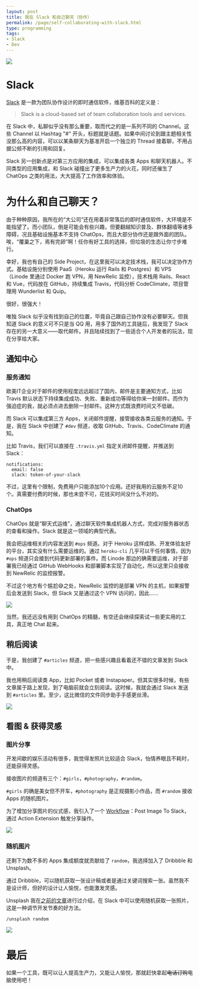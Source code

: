 ```yaml
---
layout: post
title: 我在 Slack 和自己聊天（协作）
permalink: /page/self-collaborating-with-slack.html
type: programming
tags:
- Slack
- Dev
---
```


![](/image/slack-logo.jpg)

# Slack

[Slack](https://slack.com/) 是一款为团队协作设计的即时通信软件，维基百科的定义是：

> Slack is a cloud-based set of team collaboration tools and services.

在 Slack 中，私聊似乎没有那么重要，取而代之的是一系列不同的 Channel。这些 Channel 以 Hashtag "#" 开头，标题就是话题。如果中间讨论到跟主题相关性没那么高的内容，可以以某条聊天为基准开启一个独立的 Thread 接着聊，不用占据公频不断的引用和回复。

Slack 另一创新点是对第三方应用的集成，可以集成各类 Apps 和聊天机器人。不同类型的应用集成，和 Slack 碰撞出了更多生产力的火花，同时还催生了 ChatOps 之类的用法，大大提高了工作效率和体验。

# 为什么和自己聊天？

由于种种原因，我所在的“大公司”还在用着非常落后的即时通信软件，大环境是不能指望了。而小团队，倒是可能会有些兴趣，但要翻越知识普及、群体翻墙等诸多障碍，况且基础设施基本不支持 ChatOps，而且大部分协作还是跟外面的团队。唉，“覆巢之下，焉有完卵”啊！任你有好工具的选择，但垃圾的生态让你寸步难行。

幸好，我也有自己的 Side Project，在这里我可以决定技术栈，我可以决定协作方式。基础设施分别使用 PaaS（Heroku 运行 Rails 和 Postgres）和 VPS（Linode 里通过 Docker 跑 VPN，用 NewRelic 监控），技术栈用 Rails、React 和 Vue，代码放在 GitHub，持续集成 Travis，代码分析 CodeClimate，项目管理用 Wunderlist 和 Quip。

很好，很强大！

唯独 Slack 似乎没有找到自己的位置，毕竟自己跟自己协作没有必要聊天。但我知道 Slack 的意义可不只是当 QQ 用，用多了国外的工具链后，我发现了 Slack 存在的另一大意义——取代邮件。并且陆续找到了一些适合个人开发者的玩法，现在分享给大家。

## 通知中心

### 服务通知

欧美IT企业对于邮件的使用程度远远超过了国内，邮件是主要通知方式，比如 Travis 默认状态下持续集成成功、失败、重新成功等得给你来一封邮件。而作为强迫症的我，就必须点进去删除一封邮件。这种方式既浪费时间又不低碳。

而 Slack 可以集成第三方 Apps，关闭邮件提醒，接管接收各类云服务的通知。于是，我在 Slack 中创建了 `#dev` 频道，收取 GitHub、Travis、CodeClimate 的通知。

比如 Travis，我们可以直接在 `.travis.yml` 指定关闭邮件提醒，并推送到 Slack：

```
notifications:
  email: false
  slack: token-of-your-slack
```

不过，这里有个限制，免费用户只能添加10个应用。还好我用的云服务不足10个。真需要付费的时候，那也未尝不可，花钱买时间没什么不对的。

### ChatOps

ChatOps 就是“聊天式运维”，通过聊天软件集成机器人方式，完成对服务器状态的查看和操作。Slack 就是这一领域的典型代表。

我会把运维相关的内容发送到 `#ops` 频道。对于 Heroku 这样成熟、开发体验友好的平台，其实没有什么需要运维的。通过 `heroku-cli` 几乎可以干任何事情，因为 `#ops` 频道只会接到代码更新部署的事件。而 Linode 那边的确需要运维，对于部署我已经通过 GitHub WebHooks 和部署脚本实现了自动化，所以这里只会接收到 NewRelic 的监控报警。

不过这个地方有个尴尬😅之处，NewRelic 监控的是部署 VPN 的主机，如果报警后会发送到 Slack，但 Slack 又是通过这个 VPN 访问的，因此……

![](/image/slack-ops-msg.jpg)

当然，我还远没有用到 ChatOps 的精髓，有空还会继续探索试一些更实用的工具，真正地 Chat 起来。

## 稍后阅读

于是，我创建了 `#articles` 频道，把一些感兴趣且看着还不错的文章发到 Slack 中。

我也用稍后阅读类 App，比如 Pocket 或者 Instapaper。但其实很多时候，有些文章属于路上发现，到了电脑前就会立刻阅读。这时候，我就会通过 Slack 发送到 `#articles` 里。至少，这比微信的文件同步助手手感更丝滑。

![](/image/slack-share-article.jpg)

## 看图 & 获得灵感

### 图片分享

开发间歇的娱乐活动有很多，我觉得发照片比较适合 Slack，怡情养眼且不耗时，还能获得灵感。

接收图片的频道有三个：`#girls`，`#photography`，`#random`。

`#girls` 的确是美女但不开车，`#photography` 是正规摄影小作品，而 `#random` 接收 Apps 的随机图片。

为了增加分享图片的仪式感，我引入了一个 [Workflow](https://workflow.is/)：Post Image To Slack，通过 Action Extension 触发分享操作。

![](/image/slack-post-image-workflow.jpg)

### 随机图片

还剩下为数不多的 Apps 集成额度就贡献给了 `random`，我选择加入了 Dribbble 和 Unsplash。

通过 Dribbble，可以随机获取一张设计稿或者是通过关键词搜索一张。虽然我不是设计师，但好的设计让人愉悦，也能激发灵感。

Unsplash 我在[之前的文章](/page/unsplash-simple-pure-photos.html)进行过介绍，在 Slack 中可以使用随机获取一张照片，这是一种调节开发节奏的好方法。

```
/unsplash random
```

![](https://source.unsplash.com/random)

# 最后

如果一个工具，既可以让人提高生产力，又能让人愉悦，那就赶快拿起<del>电话订购</del>电脑使用吧！
